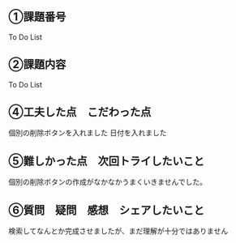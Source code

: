 ## ①課題番号
To Do List  

## ②課題内容

To Do List

## ④工夫した点　こだわった点
個別の削除ボタンを入れました
日付を入れました
## ⑤難しかった点　次回トライしたいこと
個別の削除ボタンの作成がなかなかうまくいきませんでした。
## ⑥質問　疑問　感想　シェアしたいこと
検索してなんとか完成させましたが、まだ理解が十分ではありません
